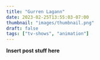 ```yaml
---
title: "Gurren Lagann"
date: 2023-02-25T13:55:03-07:00
thumbnail: "images/thumbnail.png"
draft: false
tags: ["tv-shows", "animation"]
---
```


**Insert post stuff here**